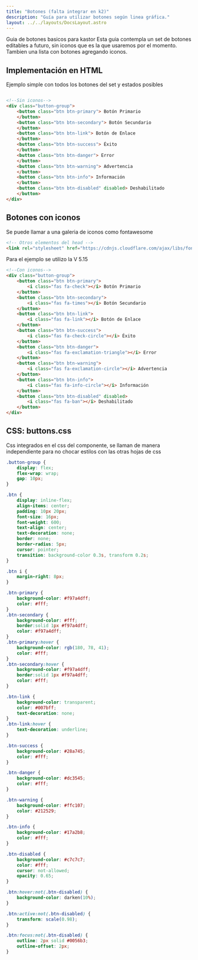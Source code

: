 ```yaml
---
title: "Botones (falta integrar en k2)"
description: "Guía para utilizar botones según linea gráfica."
layout: ../../layouts/DocsLayout.astro
---
```


Guia de botones basicos para kastor
Esta guia contempla un set de botones editables a futuro, sin iconos que es la que usaremos por el momento.
Tambien una lista con botones agregando iconos.

## Implementación en HTML

Ejemplo simple con todos los botones del set y estados posibles

```html

<!--Sin iconos-->
<div class="button-group">
    <button class="btn btn-primary"> Botón Primario
    </button>
    <button class="btn btn-secondary"> Botón Secundario
    </button>
    <button class="btn btn-link"> Botón de Enlace
    </button>
    <button class="btn btn-success"> Éxito
    </button>
    <button class="btn btn-danger"> Error
    </button>
    <button class="btn btn-warning"> Advertencia
    </button>
    <button class="btn btn-info"> Información
    </button>
    <button class="btn btn-disabled" disabled> Deshabilitado
    </button>
</div>
```

## Botones con iconos

Se puede llamar a una galeria de iconos como fontawesome

```html
<!-- Otros elementos del head -->
<link rel="stylesheet" href="https://cdnjs.cloudflare.com/ajax/libs/font-awesome/5.15.4/css/all.min.css">
```
Para el ejemplo se utilizo la V 5.15

```html
<!--Con iconos-->
<div class="button-group">
    <button class="btn btn-primary">
        <i class="fas fa-check"></i> Botón Primario
    </button>
    <button class="btn btn-secondary">
        <i class="fas fa-times"></i> Botón Secundario
    </button>
    <button class="btn btn-link">
        <i class="fas fa-link"></i> Botón de Enlace
    </button>
    <button class="btn btn-success">
        <i class="fas fa-check-circle"></i> Éxito
    </button>
    <button class="btn btn-danger">
        <i class="fas fa-exclamation-triangle"></i> Error
    </button>
    <button class="btn btn-warning">
        <i class="fas fa-exclamation-circle"></i> Advertencia
    </button>
    <button class="btn btn-info">
        <i class="fas fa-info-circle"></i> Información
    </button>
    <button class="btn btn-disabled" disabled>
        <i class="fas fa-ban"></i> Deshabilitado
    </button>
</div>

```




## CSS: buttons.css

Css integrados en el css del componente, se llaman de manera independiente para no chocar estilos con las otras hojas de css

```css
.button-group {
    display: flex;
    flex-wrap: wrap;
    gap: 10px;
}

.btn {
    display: inline-flex;
    align-items: center;
    padding: 10px 20px;
    font-size: 16px;
    font-weight: 600;
    text-align: center;
    text-decoration: none;
    border: none;
    border-radius: 5px;
    cursor: pointer;
    transition: background-color 0.3s, transform 0.2s;
}

.btn i {
    margin-right: 8px;
}

.btn-primary {
    background-color: #f97a4dff;
    color: #fff;
}
.btn-secondary {
    background-color: #fff;
    border:solid 1px #f97a4dff;
    color: #f97a4dff;
}
.btn-primary:hover {
    background-color: rgb(180, 78, 41);
    color: #fff;
}
.btn-secondary:hover {
    background-color: #f97a4dff;
    border:solid 1px #f97a4dff;
    color: #fff;
}

.btn-link {
    background-color: transparent;
    color: #007bff;
    text-decoration: none;
}
.btn-link:hover {
    text-decoration: underline;
}

.btn-success {
    background-color: #28a745;
    color: #fff;
}

.btn-danger {
    background-color: #dc3545;
    color: #fff;
}

.btn-warning {
    background-color: #ffc107;
    color: #212529;
}

.btn-info {
    background-color: #17a2b8;
    color: #fff;
}

.btn-disabled {
    background-color: #c7c7c7;
    color: #fff;
    cursor: not-allowed;
    opacity: 0.65;
}

.btn:hover:not(.btn-disabled) {
    background-color: darken(10%);
}

.btn:active:not(.btn-disabled) {
    transform: scale(0.98);
}

.btn:focus:not(.btn-disabled) {
    outline: 2px solid #0056b3;
    outline-offset: 2px;
}
```